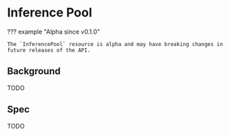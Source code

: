 # Inference Pool

??? example "Alpha since v0.1.0"

    The `InferencePool` resource is alpha and may have breaking changes in
    future releases of the API.

## Background

TODO

## Spec

TODO